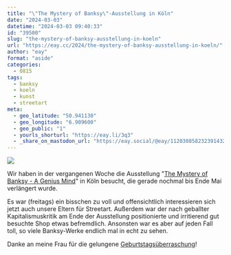 ```yaml
---
title: "\"The Mystery of Banksy\"-Ausstellung in Köln"
date: "2024-03-03"
datetime: "2024-03-03 09:40:33"
id: "39500"
slug: "the-mystery-of-banksy-ausstellung-in-koeln"
url: "https://eay.cc/2024/the-mystery-of-banksy-ausstellung-in-koeln/"
author: "eay"
format: "aside"
categories:
  - 0815
tags:
  - banksy
  - koeln
  - kunst
  - streetart
meta:
  - geo_latitude: "50.941130"
  - geo_longitude: "6.909600"
  - geo_public: "1"
  - yourls_shorturl: "https://eay.li/3q3"
  - _share_on_mastodon_url: "https://eay.social/@eay/112030858232391432"
---
```


![](https://eay.cc/uploads/2024/banksy-ausstellung.jpg)

Wir haben in der vergangenen Woche die Ausstellung "[The Mystery of Banksy - A Genius Mind](https://mystery-banksy.com/koeln/)" in Köln besucht, die gerade nochmal bis Ende Mai verlängert wurde.

Es war (freitags) ein bisschen zu voll und offen­sichtlich interessieren sich jetzt auch unsere Eltern für Streetart. Außerdem war der nach geballter Kapitalismus­kritik am Ende der Ausstellung positionierte und irritierend gut besuchte Shop etwas befremdlich. Ansonsten war es aber auf jeden Fall toll, so viele Banksy-Werke endlich mal in echt zu sehen.

Danke an meine Frau für die gelungene [Geburtstags­überraschung](https://eay.cc/2024/status-2024-02-19-2315/)!
